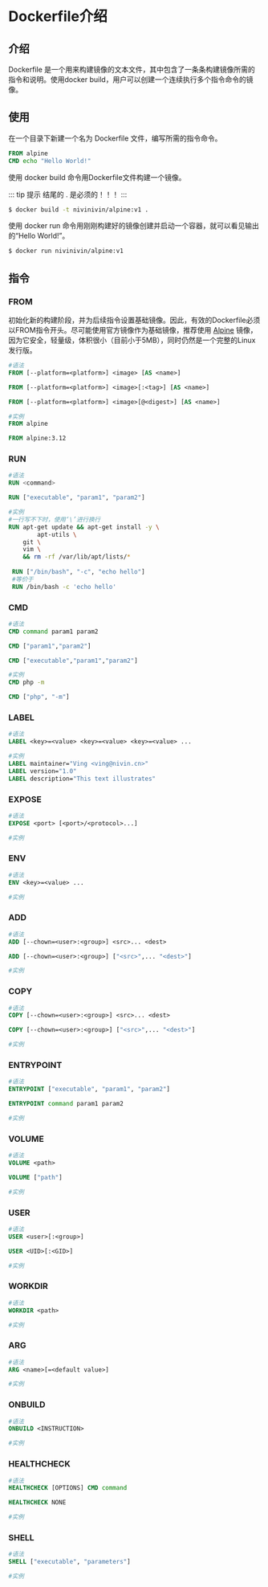 # Dockerfile介绍

## 介绍
Dockerfile 是一个用来构建镜像的文本文件，其中包含了一条条构建镜像所需的指令和说明。使用docker build，用户可以创建一个连续执行多个指令命令的镜像。

## 使用
在一个目录下新建一个名为 Dockerfile 文件，编写所需的指令命令。
```dockerfile
FROM alpine
CMD echo "Hello World!"
```

使用  docker build  命令用Dockerfile文件构建一个镜像。

::: tip 提示
结尾的 . 是必须的！！！
:::

```bash
$ docker build -t nivinivin/alpine:v1 .
```

使用  docker run  命令用刚刚构建好的镜像创建并启动一个容器，就可以看见输出的“Hello World!”。
```bash
$ docker run nivinivin/alpine:v1
```

## 指令

### FROM
初始化新的构建阶段，并为后续指令设置基础镜像。因此，有效的Dockerfile必须以FROM指令开头。尽可能使用官方镜像作为基础镜像，推荐使用 [Alpine](https://hub.docker.com/_/alpine/) 镜像，因为它安全，轻量级，体积很小（目前小于5MB），同时仍然是一个完整的Linux发行版。
```dockerfile
#语法
FROM [--platform=<platform>] <image> [AS <name>]

FROM [--platform=<platform>] <image>[:<tag>] [AS <name>]

FROM [--platform=<platform>] <image>[@<digest>] [AS <name>]

#实例
FROM alpine

FROM alpine:3.12
```

### RUN
```dockerfile
#语法
RUN <command>

RUN ["executable", "param1", "param2"]

#实例
#一行写不下时，使用‘\’进行换行
RUN apt-get update && apt-get install -y \
		apt-utils \
    git \
    vim \
    && rm -rf /var/lib/apt/lists/*
   
 RUN ["/bin/bash", "-c", "echo hello"]
 #等价于 
 RUN /bin/bash -c 'echo hello'
```

### CMD
```dockerfile
#语法
CMD command param1 param2

CMD ["param1","param2"]

CMD ["executable","param1","param2"]

#实例
CMD php -m

CMD ["php", "-m"]
```

### LABEL
```dockerfile
#语法
LABEL <key>=<value> <key>=<value> <key>=<value> ...

#实例
LABEL maintainer="Ving <ving@nivin.cn>"
LABEL version="1.0"
LABEL description="This text illustrates"
```

### EXPOSE
```dockerfile
#语法
EXPOSE <port> [<port>/<protocol>...]

#实例
```

### ENV
```dockerfile
#语法
ENV <key>=<value> ...

#实例
```

### ADD
```dockerfile
#语法
ADD [--chown=<user>:<group>] <src>... <dest>

ADD [--chown=<user>:<group>] ["<src>",... "<dest>"]

#实例
```

### COPY
```dockerfile
#语法
COPY [--chown=<user>:<group>] <src>... <dest>

COPY [--chown=<user>:<group>] ["<src>",... "<dest>"]

#实例
```

### ENTRYPOINT
```dockerfile
#语法
ENTRYPOINT ["executable", "param1", "param2"]

ENTRYPOINT command param1 param2

#实例
```

### VOLUME
```dockerfile
#语法
VOLUME <path>

VOLUME ["path"]

#实例
```

### USER
```dockerfile
#语法
USER <user>[:<group>]

USER <UID>[:<GID>]

#实例
```

### WORKDIR
```dockerfile
#语法
WORKDIR <path>

#实例
```

### ARG
```dockerfile
#语法
ARG <name>[=<default value>]

#实例
```

### ONBUILD
```dockerfile
#语法
ONBUILD <INSTRUCTION>

#实例
```

### HEALTHCHECK
```dockerfile
#语法
HEALTHCHECK [OPTIONS] CMD command

HEALTHCHECK NONE

#实例
```

### SHELL
```dockerfile
#语法
SHELL ["executable", "parameters"]

#实例
```


